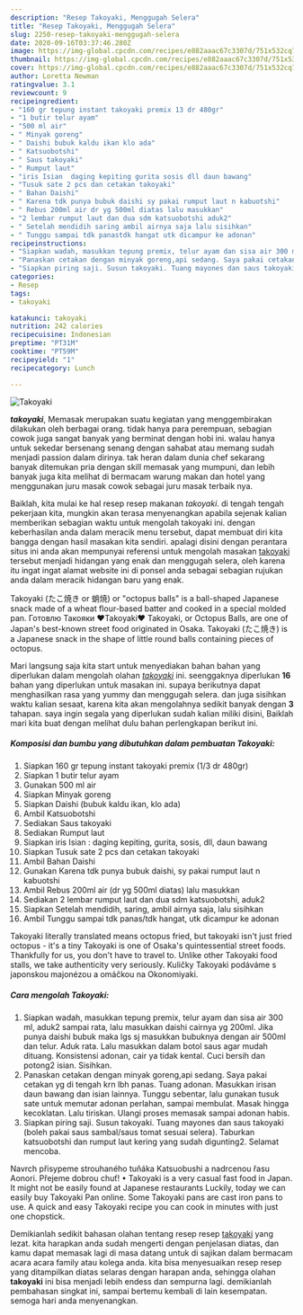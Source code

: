 ```yaml
---
description: "Resep Takoyaki, Menggugah Selera"
title: "Resep Takoyaki, Menggugah Selera"
slug: 2250-resep-takoyaki-menggugah-selera
date: 2020-09-16T03:37:46.280Z
image: https://img-global.cpcdn.com/recipes/e882aaac67c3307d/751x532cq70/takoyaki-foto-resep-utama.jpg
thumbnail: https://img-global.cpcdn.com/recipes/e882aaac67c3307d/751x532cq70/takoyaki-foto-resep-utama.jpg
cover: https://img-global.cpcdn.com/recipes/e882aaac67c3307d/751x532cq70/takoyaki-foto-resep-utama.jpg
author: Loretta Newman
ratingvalue: 3.1
reviewcount: 9
recipeingredient:
- "160 gr tepung instant takoyaki premix 13 dr 480gr"
- "1 butir telur ayam"
- "500 ml air"
- " Minyak goreng"
- " Daishi bubuk kaldu ikan klo ada"
- " Katsuobotshi"
- " Saus takoyaki"
- " Rumput laut"
- "iris Isian  daging kepiting gurita sosis dll daun bawang"
- "Tusuk sate 2 pcs dan cetakan takoyaki"
- " Bahan Daishi"
- " Karena tdk punya bubuk daishi sy pakai rumput laut n kabuotshi"
- " Rebus 200ml air dr yg 500ml diatas lalu masukkan"
- "2 lembar rumput laut dan dua sdm katsuobotshi aduk2"
- " Setelah mendidih saring ambil airnya saja lalu sisihkan"
- " Tunggu sampai tdk panastdk hangat utk dicampur ke adonan"
recipeinstructions:
- "Siapkan wadah, masukkan tepung premix, telur ayam dan sisa air 300 ml, aduk2 sampai rata, lalu masukkan daishi cairnya yg 200ml. Jika punya daishi bubuk maka lgs sj masukkan bubuknya dengan air 500ml dan telur. Aduk rata. Lalu masukkan dalam botol saus agar mudah dituang. Konsistensi adonan, cair ya tidak kental. Cuci bersih dan potong2 isian. Sisihkan."
- "Panaskan cetakan dengan minyak goreng,api sedang. Saya pakai cetakan yg di tengah krn lbh panas. Tuang adonan. Masukkan irisan daun bawang dan isian lainnya. Tunggu sebentar, lalu gunakan tusuk sate untuk memutar adonan perlahan, sampai membulat. Masak hingga kecoklatan. Lalu tiriskan. Ulangi proses memasak sampai adonan habis."
- "Siapkan piring saji. Susun takoyaki. Tuang mayones dan saus takoyaki (boleh pakai saus sambal/saus tomat sesuai selera). Taburkan katsuobotshi dan rumput laut kering yang sudah digunting2. Selamat mencoba."
categories:
- Resep
tags:
- takoyaki

katakunci: takoyaki 
nutrition: 242 calories
recipecuisine: Indonesian
preptime: "PT31M"
cooktime: "PT59M"
recipeyield: "1"
recipecategory: Lunch

---
```



![Takoyaki](https://img-global.cpcdn.com/recipes/e882aaac67c3307d/751x532cq70/takoyaki-foto-resep-utama.jpg)

<b><i>takoyaki</i></b>, Memasak merupakan suatu kegiatan yang menggembirakan dilakukan oleh berbagai orang. tidak hanya para perempuan, sebagian cowok juga sangat banyak yang berminat dengan hobi ini. walau hanya untuk sekedar bersenang senang dengan sahabat atau memang sudah menjadi passion dalam dirinya. tak heran dalam dunia chef sekarang banyak ditemukan pria dengan skill memasak yang mumpuni, dan lebih banyak juga kita melihat di bermacam warung makan dan hotel yang menggunakan juru masak cowok sebagai juru masak terbaik nya.

Baiklah, kita mulai ke hal resep resep makanan <i>takoyaki</i>. di tengah tengah pekerjaan kita, mungkin akan terasa menyenangkan apabila sejenak kalian memberikan sebagian waktu untuk mengolah takoyaki ini. dengan keberhasilan anda dalam meracik menu tersebut, dapat membuat diri kita bangga dengan hasil masakan kita sendiri. apalagi disini dengan perantara situs ini anda akan mempunyai referensi untuk mengolah masakan <u>takoyaki</u> tersebut menjadi hidangan yang enak dan menggugah selera, oleh karena itu ingat ingat alamat website ini di ponsel anda sebagai sebagian rujukan anda dalam meracik hidangan baru yang enak.

Takoyaki (たこ焼き or 蛸焼) or &#34;octopus balls&#34; is a ball-shaped Japanese snack made of a wheat flour-based batter and cooked in a special molded pan. Готовлю Такояки ♥Takoyaki♥ Takoyaki, or Octopus Balls, are one of Japan&#39;s best-known street food originated in Osaka. Takoyaki (たこ焼き) is a Japanese snack in the shape of little round balls containing pieces of octopus.


Mari langsung saja kita start untuk menyediakan bahan bahan yang diperlukan dalam mengolah olahan <u><i>takoyaki</i></u> ini. seenggaknya diperlukan <b>16</b> bahan yang diperlukan untuk masakan ini. supaya berikutnya dapat menghasilkan rasa yang yummy dan menggugah selera. dan juga sisihkan waktu kalian sesaat, karena kita akan mengolahnya sedikit banyak dengan <b>3</b> tahapan. saya ingin segala yang diperlukan sudah kalian miliki disini, Baiklah mari kita buat dengan melihat dulu bahan perlengkapan berikut ini.

<!--inarticleads1-->

##### Komposisi dan bumbu yang dibutuhkan dalam pembuatan Takoyaki:

1. Siapkan 160 gr tepung instant takoyaki premix (1/3 dr 480gr)
1. Siapkan 1 butir telur ayam
1. Gunakan 500 ml air
1. Siapkan  Minyak goreng
1. Siapkan  Daishi (bubuk kaldu ikan, klo ada)
1. Ambil  Katsuobotshi
1. Sediakan  Saus takoyaki
1. Sediakan  Rumput laut
1. Siapkan iris Isian : daging kepiting, gurita, sosis, dll, daun bawang
1. Siapkan Tusuk sate 2 pcs dan cetakan takoyaki
1. Ambil  Bahan Daishi
1. Gunakan  Karena tdk punya bubuk daishi, sy pakai rumput laut n kabuotshi
1. Ambil  Rebus 200ml air (dr yg 500ml diatas) lalu masukkan
1. Sediakan 2 lembar rumput laut dan dua sdm katsuobotshi, aduk2
1. Siapkan  Setelah mendidih, saring, ambil airnya saja, lalu sisihkan
1. Ambil  Tunggu sampai tdk panas/tdk hangat, utk dicampur ke adonan


Takoyaki literally translated means octopus fried, but takoyaki isn&#39;t just fried octopus - it&#39;s a tiny Takoyaki is one of Osaka&#39;s quintessential street foods. Thankfully for us, you don&#39;t have to travel to. Unlike other Takoyaki food stalls, we take authenticity very seriously. Kuličky Takoyaki podáváme s japonskou majonézou a omáčkou na Okonomiyaki. 

<!--inarticleads2-->

##### Cara mengolah Takoyaki:

1. Siapkan wadah, masukkan tepung premix, telur ayam dan sisa air 300 ml, aduk2 sampai rata, lalu masukkan daishi cairnya yg 200ml. Jika punya daishi bubuk maka lgs sj masukkan bubuknya dengan air 500ml dan telur. Aduk rata. Lalu masukkan dalam botol saus agar mudah dituang. Konsistensi adonan, cair ya tidak kental. Cuci bersih dan potong2 isian. Sisihkan.
1. Panaskan cetakan dengan minyak goreng,api sedang. Saya pakai cetakan yg di tengah krn lbh panas. Tuang adonan. Masukkan irisan daun bawang dan isian lainnya. Tunggu sebentar, lalu gunakan tusuk sate untuk memutar adonan perlahan, sampai membulat. Masak hingga kecoklatan. Lalu tiriskan. Ulangi proses memasak sampai adonan habis.
1. Siapkan piring saji. Susun takoyaki. Tuang mayones dan saus takoyaki (boleh pakai saus sambal/saus tomat sesuai selera). Taburkan katsuobotshi dan rumput laut kering yang sudah digunting2. Selamat mencoba.


Navrch přisypeme strouhaného tuňáka Katsuobushi a nadrcenou řasu Aonori. Přejeme dobrou chuť! • Takoyaki is a very casual fast food in Japan. It might not be easily found at Japanese restaurants Luckily, today we can easily buy Takoyaki Pan online. Some Takoyaki pans are cast iron pans to use. A quick and easy Takoyaki recipe you can cook in minutes with just one chopstick. 

Demikianlah sedikit bahasan olahan tentang resep resep <u>takoyaki</u> yang lezat. kita harapkan anda sudah mengerti dengan penjelasan diatas, dan kamu dapat memasak lagi di masa datang untuk di sajikan dalam bermacam acara acara family atau kolega anda. kita bisa menyesuaikan resep resep yang ditampilkan diatas selaras dengan harapan anda, sehingga olahan <b>takoyaki</b> ini bisa menjadi lebih endess dan sempurna lagi. demikianlah pembahasan singkat ini, sampai bertemu kembali di lain kesempatan. semoga hari anda menyenangkan.
